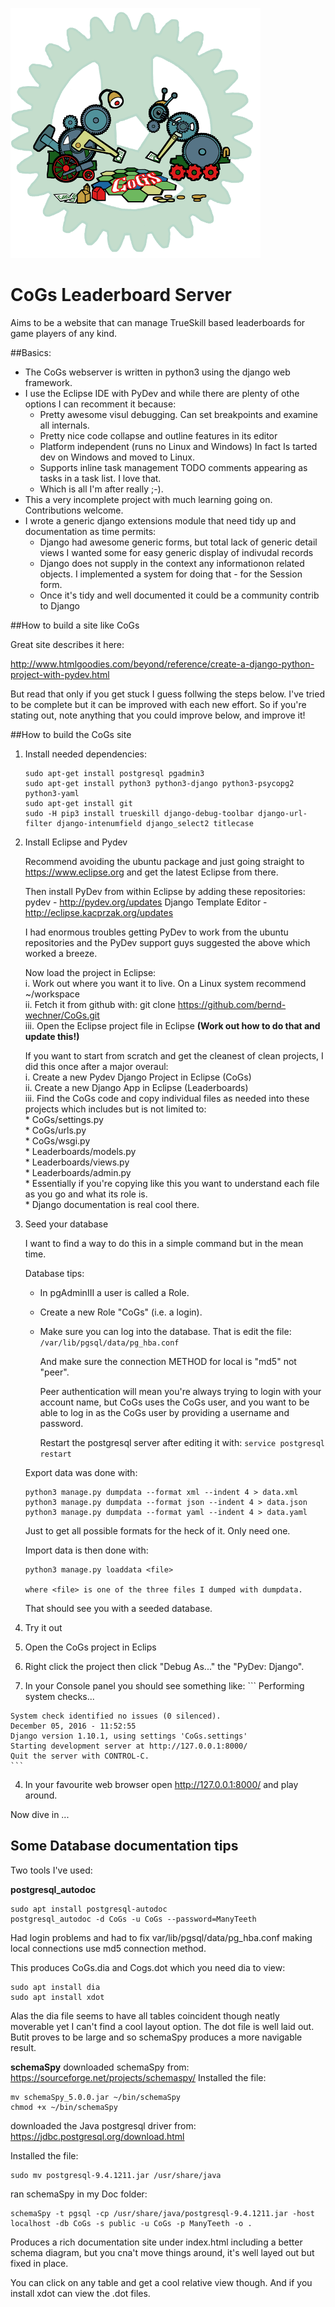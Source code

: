 ![alt text][logo]
# CoGs Leaderboard Server

Aims to be a website that can manage TrueSkill based leaderboards for game players of any kind.

##Basics:
  * The CoGs webserver is written in python3 using the django web framework.
  * I use the Eclipse IDE with PyDev and while there are plenty of othe options I can recomment it because:
    * Pretty awesome visul debugging. Can set breakpoints and examine all internals.
    * Pretty nice code collapse and outline features in its editor
    * Platform independent (runs no Linux and Windows) In fact Is tarted dev on Windows and moved to Linux. 
    * Supports inline task management TODO comments appearing as tasks in a task list. I love that. 
    * Which is all I'm after really ;-).
  * This a very incomplete project with much learning going on. Contributions welcome.
  * I wrote a  generic django extensions module that need tidy up and documentation as time permits:
    * Django had awesome generic forms, but total lack of generic detail views I wanted some for easy generic display of indivudal records
    * Django does not supply in the context any informationon related objects. I implemented a system for doing that - for the Session form.
    * Once it's tidy and well documented it could be a community contrib to Django
 
##How to build a site like CoGs

Great site describes it here:

http://www.htmlgoodies.com/beyond/reference/create-a-django-python-project-with-pydev.html

But read that only if you get stuck I guess follwing the steps below. I've tried to be complete 
but it can be improved with each new effort. So if you're stating out, note anything that you 
could improve below, and improve it!

##How to build the CoGs site

1. Install needed dependencies:

    ```
    sudo apt-get install postgresql pgadmin3
    sudo apt-get install python3 python3-django python3-psycopg2 python3-yaml 
    sudo apt-get install git
    sudo -H pip3 install trueskill django-debug-toolbar django-url-filter django-intenumfield django_select2 titlecase 
    ```
		
2. Install Eclipse and Pydev

   Recommend avoiding the ubuntu package and just going straight to 
	https://www.eclipse.org 
   and get the latest Eclipse from there. 

   Then install PyDev from within Eclipse by adding these repositories:   	
	pydev - http://pydev.org/updates
	Django Template Editor - http://eclipse.kacprzak.org/updates

   I had enormous troubles getting PyDev to work from the ubuntu repositories 
   and the PyDev support guys suggested the above which worked a breeze.

   Now load the project in Eclipse:<br>
     i. Work out where you want it to live. On a Linux system recommend ~/workspace<br>
     ii. Fetch it from github with: git clone https://github.com/bernd-wechner/CoGs.git<br>
     iii. Open the Eclipse project file in Eclipse **(Work out how to do that and update this!)**<br>

   If you want to start from scratch and get the cleanest of clean projects, I did this once after a major overaul:<br>
      i. Create a new Pydev Django Project in Eclipse (CoGs)<br>
      ii. Create a new Django App in Eclipse (Leaderboards)<br>
      iii. Find the CoGs code and copy individual files as needed into these projects which includes but is not limited to:<br>
          * CoGs/settings.py<br>
     	  * CoGs/urls.py<br>
     	  * CoGs/wsgi.py<br>
     	  * Leaderboards/models.py<br>
     	  * Leaderboards/views.py<br>
     	  * Leaderboards/admin.py<br>
     	  * Essentially if you're copying like this you want to understand each file as you go and what its role is.<br>
     	  * Django documentation is real cool there.<br>
    
3. Seed your database
	
   I want to find a way to do this in a simple command but in the mean time.

   Database tips:
     * In pgAdminIII a user is called a Role.
     * Create a new Role "CoGs"  (i.e. a login).
     * Make sure you can log into the database. That is edit the file:
	`/var/lib/pgsql/data/pg_hba.conf`

       And make sure the connection METHOD for local is "md5" not "peer".
	
       Peer authentication will mean you're always trying to login with your account name, 
       but CoGs uses the CoGs user, and you want to be able to log in as the CoGs user by 
       providing a username and password.
		
       Restart the postgresql server after editing it with:
	`service postgresql restart`

    Export data was done with:
	```
	python3 manage.py dumpdata --format xml --indent 4 > data.xml
	python3 manage.py dumpdata --format json --indent 4 > data.json
	python3 manage.py dumpdata --format yaml --indent 4 > data.yaml
	```
   Just to get all possible formats for the heck of it. Only need one. 

   Import data is then done with:
	```
	python3 manage.py loaddata <file>
	
	where <file> is one of the three files I dumped with dumpdata. 
	```

   That should see you with a seeded database.

4. Try it out

  1. Open the CoGs project in Eclips
  2. Right click the project then click "Debug As..." the "PyDev: Django". 
  3. In your Console panel you should see something like:
  	```
	Performing system checks...

	System check identified no issues (0 silenced).
	December 05, 2016 - 11:52:55
	Django version 1.10.1, using settings 'CoGs.settings'
	Starting development server at http://127.0.0.1:8000/
	Quit the server with CONTROL-C.
	```
  4. In your favourite web browser open http://127.0.0.1:8000/ and play around.

Now dive in ...

## Some Database documentation tips

Two tools I've used:

**postgresql_autodoc**

	sudo apt install postgresql-autodoc
	postgresql_autodoc -d CoGs -u CoGs --password=ManyTeeth

Had login problems and had to fix var/lib/pgsql/data/pg_hba.conf making local connections use md5 connection method.

This produces CoGs.dia and Cogs.dot which you need dia to view:

	sudo apt install dia
	sudo apt install xdot	
	
Alas the dia file seems to have all tables coincident though neatly moverable yet I can't find a cool layout option.
The dot file is well laid out. Butit proves to be large and so schemaSpy produces a more navigable result.

**schemaSpy**
downloaded schemaSpy from: https://sourceforge.net/projects/schemaspy/
Installed the file:

	mv schemaSpy_5.0.0.jar ~/bin/schemaSpy
	chmod +x ~/bin/schemaSpy
	
downloaded the Java postgresql driver from: https://jdbc.postgresql.org/download.html

Installed the file:

	sudo mv postgresql-9.4.1211.jar /usr/share/java

ran schemaSpy in my Doc folder:

	schemaSpy -t pgsql -cp /usr/share/java/postgresql-9.4.1211.jar -host localhost -db CoGs -s public -u CoGs -p ManyTeeth -o .
		
Produces a rich documentation site under index.html including a better schema diagram, but you cna't move things around, it's well layed out but fixed in place.

You can click on any table and get a cool relative view though. And if you install xdot can view the .dot files.

[logo]: https://github.com/bernd-wechner/CoGs/blob/master/Leaderboards/static/CoGS%20Logo%20WebEmail.png "CoGs Logo"
